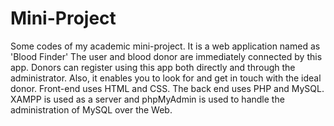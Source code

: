 # Mini-Project
Some codes of my academic mini-project. It is a web application named as 'Blood Finder'
The user and blood donor are immediately connected by this app.
Donors can register using this app both directly and through the administrator. Also, it enables you to look for and get in touch with the ideal donor.
Front-end uses HTML and CSS.
The back end uses PHP and MySQL.
XAMPP is used as a server and phpMyAdmin is used to handle the administration of MySQL over the Web.
